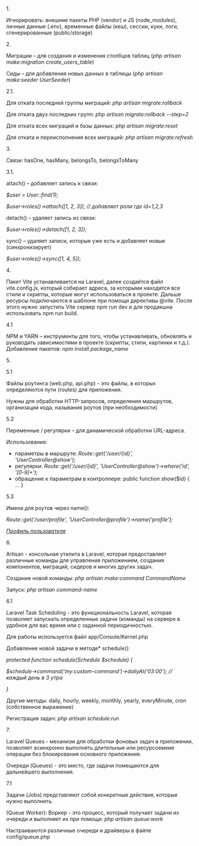 ﻿1\. 

Игнорировать: внешние пакеты PHP (vendor) и JS (node\_modules), личные данные (.env), временные файлы (кеш), сессии, куки, логи, сгенерированные (public/storage)

2\. 

Миграции – для создания и изменения столбцов таблиц (*php artisan make:migration create\_users\_table*)

Сиды – для добавления новых данных в таблицы (*php artisan make:seeder UserSeeder*)

2\.1. 

Для отката последней группы миграций: *php artisan migrate:rollback*

Для отката двух последних групп: *php artisan migrate:rollback --step=2*

Для отката всех миграций и базы данных: *php artisan migrate:reset*

Для отката и переисполнения всех миграций: *php artisan migrate:refresh*

3\. 

Связи: hasOne, hasMany, belongsTo, belongsToMany

3\.1.

attach() – добавляет запись к связи:

*$user = User::find(1);*

*$user->roles()->attach([1, 2, 3]); // добавляет роли где id=1,2,3*

detach() – удаляет запись из связи:

*$user->roles()->detach([1, 2, 3]);*

sync() – удаляет записи, которые уже есть и добавляет новые (синхронизирует)

*$user->roles()->sync([1, 4, 5]);*

4\.

Пакет Vite устанавливается на Laravel, далее создаётся файл vite.config.js, который cобирает адреса, за которыми находятся все стили и скрипты, которые могут использоваться в проекте. Дальше ресурсы подключаются в шаблоне при помощи директивы @vite. После этого нужно запустить Vite сервер npm run dev и для продакшна использовать npm run build.

4\.1

NPM и YARN – инструменты для того, чтобы устанавливать, обновлять и руководить зависимостями в проекте (скрипты, стили, картинки и т.д.). Добавление пакетов: *npm install package\_name*

5\.

5\.1

Файлы роутинга (web.php, api.php) - это файлы, в которых определяются пути (routes) для приложения.

Нужны для обработки HTTP-запросов, определения маршрутов, организации кода, называния роутов (при необходимости)

5\.2

Переменные / регулярки – для динамической обработки URL-адреса.

Использование:

- параметры в маршруте: *Route::get('/user/{id}', 'UserController@show');*
- регулярки: *Route::get('/user/{id}', 'UserController@show')->where('id', '[0-9]+');*
- обращение к параметрам в контроллере: public function show($id) { ... }

5\.3

Имена для роутов через name():

*Route::get('/user/profile', 'UserController@profile')->name('profile');*

*<a href="{{ route('profile') }}">Профиль пользователя</a>*

6\.

Artisan - консольная утилита в Laravel, которая предоставляет различные команды для управления приложением, создания компонентов, миграций, сидеров и многих других задач.

Создание новой команды: *php artisan make:command CommandName*

Запуск: *php artisan command-name*

6\.1

Laravel Task Scheduling - это функциональность Laravel, которая позволяет запускать определенные задачи (команды) на сервере в удобное для вас время или с заданной периодичностью.

Для работы используется файл app/Console/Kernel.php

Добавление новой задачи в методе* schedule():

*protected function schedule(Schedule $schedule) {* 

*$schedule->command('my:custom-command')->dailyAt('03:00'); // каждый день в 3 утра*

*}*

Другие методы: daily, hourly, weekly, monthly, yearly, everyMinute, cron (собственное выражение)

Регистрация задач: *php artisan schedule:run*

7\.

Laravel Queues - механизм для обработки фоновых задач в приложении, позволяет асинхронно выполнять длительные или ресурсоемкие операции без блокирования основного приложения. 

Очереди (Queues) - это место, где задачи помещаются для дальнейшего выполнения.

7\.1

Задачи (Jobs) представляют собой конкретные действия, которые нужно выполнить.

(Queue Worker): Воркер - это процесс, который получает задачи из очереди и выполняет их при помощи: *php artisan queue:work*

Настраиваются различные очереди и драйверы в файле config/queue.php



